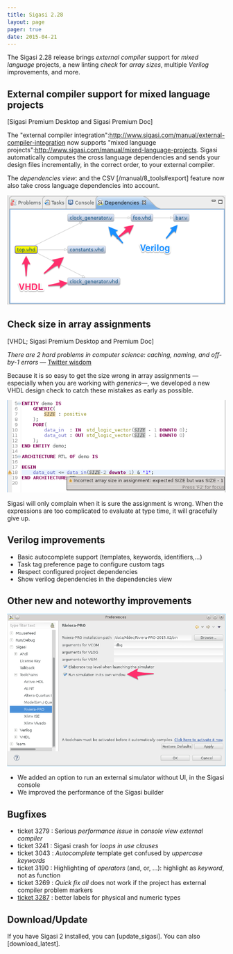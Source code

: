 ```yaml
---
title: Sigasi 2.28
layout: page
pager: true
date: 2015-04-21
---
```


The Sigasi 2.28 release brings *external compiler* support for *mixed language* projects, a new linting *check* for *array sizes*, multiple *Verilog* improvements, and more.

## External compiler support for mixed language projects 
\[Sigasi Premium Desktop and Sigasi Premium Doc\]

The "external compiler integration":http://www.sigasi.com/manual/external-compiler-integration now supports "mixed language projects":http://www.sigasi.com/manual/mixed-language-projects. Sigasi automatically computes the cross language dependencies and sends your design files incrementally, in the correct order, to your external compiler. 

The *dependencies view*: and the CSV [/manual/8_tools#export] feature now also take cross language dependencies into account. 

![Dependencies View](2.28/dependencies.png "Dependencies View")

## Check size in array assignments 
\[VHDL; Sigasi Premium Desktop and Premium Doc\]

_There are *2* hard problems in computer science: *caching*, *naming*, and *off-by-1 errors*_ — [Twitter wisdom](https://twitter.com/codinghorror/status/506010907021828096)

Because it is so easy to get the size wrong in array assignments —especially when you are working with *generics*—, we developed a new VHDL design check to catch these mistakes as early as possible.  

![Array Size Check](2.28/array-size.png "Array Size Check")

Sigasi will only complain when it is sure the assignment is wrong. When the expressions are too complicated to evaluate at type time, it will gracefully give up.

## Verilog improvements

* Basic autocomplete support (templates, keywords, identifiers,...)
* Task tag preference page to configure custom tags
* Respect configured project dependencies
* Show verilog dependencies in the dependencies view

## Other new and noteworthy improvements

![Headless Simulation](2.28/headless-simulation.png "Headless Simulation")

* We added an option to run an external simulator without UI, in the Sigasi console
* We improved the performance of the Sigasi builder

## Bugfixes

* ticket 3279 : Serious *performance issue* in *console view external compiler*
* ticket 3241 : Sigasi crash for *loops in use clauses* 
* ticket 3043 : *Autocomplete* template get confused by *uppercase keywords*
* ticket 3190 : Highlighting of *operators* (and, or, ...): highlight as *keyword*, not as function
* ticket 3269 : *Quick fix all* does not work if the project has external compiler problem markers
* [ticket 3287](http://www.sigasi.com/forum/question-about-type-declaration) : better labels for physical and numeric types

## Download/Update

If you have Sigasi 2 installed, you can [update_sigasi]. You can also [download_latest].
